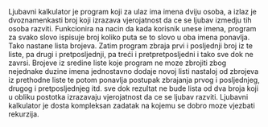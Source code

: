 Ljubavni kalkulator je program koji za ulaz ima imena dviju osoba, a izlaz je dvoznamenkasti broj koji izrazava vjerojatnost da ce se ljubav izmedju tih osoba razviti.
Funkcionira na nacin da kada korisnik unese imena, program za svako slovo ispisuje broj koliko puta se to slovo u oba imena ponavlja. Tako nastane lista brojeva.
Zatim program zbraja prvi i posljednji broj iz te liste, pa drugi i pretposljednji, pa treći i pretpretposljedni i tako sve dok ne zavrsi.
Brojeve iz sredine liste koje program ne moze zbrojiti zbog nejednake duzine imena jednostavno dodaje novoj listi nastaloj od zbrojeva iz prethodne liste te potom ponavlja postupak
zbrajanja prvog i posljednjeg, drugog i pretposljednjeg itd. sve dok rezultat ne bude lista od dva broja koji u obliku postotka izrazavaju vjerojatnost da ce se ljubav razviti.
Ljubavni kalkulator je dosta kompleksan zadatak na kojemu se dobro moze vjezbati rekurzija.
